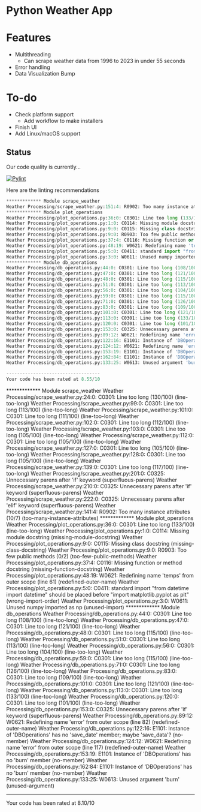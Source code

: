 # Python Weather App

# Features
- Multithreading
  - Can scrape weather data from 1996 to 2023 in under 55 seconds
- Error handling
- Data Visualization
Bump
# To-do
- Check platform support
  - Add workflow to make installers
- Finish UI
- Add Linux/macOS support 

## Status


Our code quality is currently...

[![Pylint](https://github.com/tadghh/PythonWeatherApp/actions/workflows/pylint.yml/badge.svg?branch=main&event=push)](https://github.com/tadghh/PythonWeatherApp/actions/workflows/pylint.yml)

Here are the linting recommendations
```python
************* Module scrape_weather
Weather Processing/scrape_weather.py:151:4: R0902: Too many instance attributes (10/7) (too-many-instance-attributes)
************* Module plot_operations
Weather Processing/plot_operations.py:36:0: C0301: Line too long (133/100) (line-too-long)
Weather Processing/plot_operations.py:1:0: C0114: Missing module docstring (missing-module-docstring)
Weather Processing/plot_operations.py:9:0: C0115: Missing class docstring (missing-class-docstring)
Weather Processing/plot_operations.py:9:0: R0903: Too few public methods (0/2) (too-few-public-methods)
Weather Processing/plot_operations.py:37:4: C0116: Missing function or method docstring (missing-function-docstring)
Weather Processing/plot_operations.py:48:19: W0621: Redefining name 'temps' from outer scope (line 61) (redefined-outer-name)
Weather Processing/plot_operations.py:5:0: C0411: standard import "from datetime import datetime" should be placed before "import matplotlib.pyplot as plt" (wrong-import-order)
Weather Processing/plot_operations.py:3:0: W0611: Unused numpy imported as np (unused-import)
************* Module db_operations
Weather Processing/db_operations.py:44:0: C0301: Line too long (108/100) (line-too-long)
Weather Processing/db_operations.py:47:0: C0301: Line too long (121/100) (line-too-long)
Weather Processing/db_operations.py:48:0: C0301: Line too long (115/100) (line-too-long)
Weather Processing/db_operations.py:51:0: C0301: Line too long (113/100) (line-too-long)
Weather Processing/db_operations.py:56:0: C0301: Line too long (104/100) (line-too-long)
Weather Processing/db_operations.py:59:0: C0301: Line too long (115/100) (line-too-long)
Weather Processing/db_operations.py:71:0: C0301: Line too long (126/100) (line-too-long)
Weather Processing/db_operations.py:83:0: C0301: Line too long (109/100) (line-too-long)
Weather Processing/db_operations.py:101:0: C0301: Line too long (121/100) (line-too-long)
Weather Processing/db_operations.py:113:0: C0301: Line too long (133/100) (line-too-long)
Weather Processing/db_operations.py:120:0: C0301: Line too long (101/100) (line-too-long)
Weather Processing/db_operations.py:153:0: C0325: Unnecessary parens after 'if' keyword (superfluous-parens)
Weather Processing/db_operations.py:89:12: W0621: Redefining name 'error' from outer scope (line 82) (redefined-outer-name)
Weather Processing/db_operations.py:122:16: E1101: Instance of 'DBOperations' has no 'save_date' member; maybe 'save_data'? (no-member)
Weather Processing/db_operations.py:124:12: W0621: Redefining name 'error' from outer scope (line 117) (redefined-outer-name)
Weather Processing/db_operations.py:153:19: E1101: Instance of 'DBOperations' has no 'burn' member (no-member)
Weather Processing/db_operations.py:162:84: E1101: Instance of 'DBOperations' has no 'burn' member (no-member)
Weather Processing/db_operations.py:133:25: W0613: Unused argument 'burn' (unused-argument)

-----------------------------------
Your code has been rated at 8.55/10

```
************* Module scrape_weather
Weather Processing/scrape_weather.py:24:0: C0301: Line too long (130/100) (line-too-long)
Weather Processing/scrape_weather.py:99:0: C0301: Line too long (113/100) (line-too-long)
Weather Processing/scrape_weather.py:101:0: C0301: Line too long (111/100) (line-too-long)
Weather Processing/scrape_weather.py:102:0: C0301: Line too long (112/100) (line-too-long)
Weather Processing/scrape_weather.py:103:0: C0301: Line too long (105/100) (line-too-long)
Weather Processing/scrape_weather.py:112:0: C0301: Line too long (105/100) (line-too-long)
Weather Processing/scrape_weather.py:127:0: C0301: Line too long (105/100) (line-too-long)
Weather Processing/scrape_weather.py:128:0: C0301: Line too long (105/100) (line-too-long)
Weather Processing/scrape_weather.py:139:0: C0301: Line too long (117/100) (line-too-long)
Weather Processing/scrape_weather.py:201:0: C0325: Unnecessary parens after 'if' keyword (superfluous-parens)
Weather Processing/scrape_weather.py:210:0: C0325: Unnecessary parens after 'if' keyword (superfluous-parens)
Weather Processing/scrape_weather.py:222:0: C0325: Unnecessary parens after 'elif' keyword (superfluous-parens)
Weather Processing/scrape_weather.py:141:4: R0902: Too many instance attributes (10/7) (too-many-instance-attributes)
************* Module plot_operations
Weather Processing/plot_operations.py:36:0: C0301: Line too long (133/100) (line-too-long)
Weather Processing/plot_operations.py:1:0: C0114: Missing module docstring (missing-module-docstring)
Weather Processing/plot_operations.py:9:0: C0115: Missing class docstring (missing-class-docstring)
Weather Processing/plot_operations.py:9:0: R0903: Too few public methods (0/2) (too-few-public-methods)
Weather Processing/plot_operations.py:37:4: C0116: Missing function or method docstring (missing-function-docstring)
Weather Processing/plot_operations.py:48:19: W0621: Redefining name 'temps' from outer scope (line 61) (redefined-outer-name)
Weather Processing/plot_operations.py:5:0: C0411: standard import "from datetime import datetime" should be placed before "import matplotlib.pyplot as plt" (wrong-import-order)
Weather Processing/plot_operations.py:3:0: W0611: Unused numpy imported as np (unused-import)
************* Module db_operations
Weather Processing/db_operations.py:44:0: C0301: Line too long (108/100) (line-too-long)
Weather Processing/db_operations.py:47:0: C0301: Line too long (121/100) (line-too-long)
Weather Processing/db_operations.py:48:0: C0301: Line too long (115/100) (line-too-long)
Weather Processing/db_operations.py:51:0: C0301: Line too long (113/100) (line-too-long)
Weather Processing/db_operations.py:56:0: C0301: Line too long (104/100) (line-too-long)
Weather Processing/db_operations.py:59:0: C0301: Line too long (115/100) (line-too-long)
Weather Processing/db_operations.py:71:0: C0301: Line too long (126/100) (line-too-long)
Weather Processing/db_operations.py:83:0: C0301: Line too long (109/100) (line-too-long)
Weather Processing/db_operations.py:101:0: C0301: Line too long (121/100) (line-too-long)
Weather Processing/db_operations.py:113:0: C0301: Line too long (133/100) (line-too-long)
Weather Processing/db_operations.py:120:0: C0301: Line too long (101/100) (line-too-long)
Weather Processing/db_operations.py:153:0: C0325: Unnecessary parens after 'if' keyword (superfluous-parens)
Weather Processing/db_operations.py:89:12: W0621: Redefining name 'error' from outer scope (line 82) (redefined-outer-name)
Weather Processing/db_operations.py:122:16: E1101: Instance of 'DBOperations' has no 'save_date' member; maybe 'save_data'? (no-member)
Weather Processing/db_operations.py:124:12: W0621: Redefining name 'error' from outer scope (line 117) (redefined-outer-name)
Weather Processing/db_operations.py:153:19: E1101: Instance of 'DBOperations' has no 'burn' member (no-member)
Weather Processing/db_operations.py:162:84: E1101: Instance of 'DBOperations' has no 'burn' member (no-member)
Weather Processing/db_operations.py:133:25: W0613: Unused argument 'burn' (unused-argument)

-----------------------------------
Your code has been rated at 8.10/10

